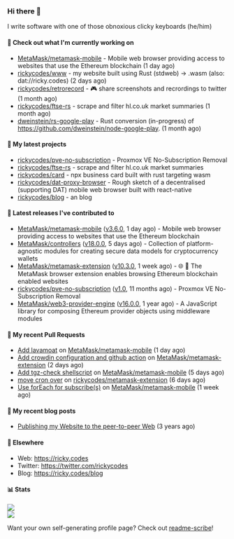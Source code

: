 ### Hi there 👋

I write software with one of those obnoxious clicky keyboards (he/him) 

#### 👀 Check out what I'm currently working on

- [MetaMask/metamask-mobile](https://github.com/MetaMask/metamask-mobile) - Mobile web browser providing access to websites that use the Ethereum blockchain (1 day ago)
- [rickycodes/www](https://github.com/rickycodes/www) - my website built using Rust (stdweb) → .wasm (also: dat://ricky.codes) (2 days ago)
- [rickycodes/retrorecord](https://github.com/rickycodes/retrorecord) - 🎮 share screenshots and recrordings to twitter (1 month ago)
- [rickycodes/ftse-rs](https://github.com/rickycodes/ftse-rs) - scrape and filter hl.co.uk market summaries (1 month ago)
- [dweinstein/rs-google-play](https://github.com/dweinstein/rs-google-play) - Rust conversion (in-progress) of https://github.com/dweinstein/node-google-play. (1 month ago)

#### 🌱 My latest projects

- [rickycodes/pve-no-subscription](https://github.com/rickycodes/pve-no-subscription) - Proxmox VE No-Subscription Removal
- [rickycodes/ftse-rs](https://github.com/rickycodes/ftse-rs) - scrape and filter hl.co.uk market summaries
- [rickycodes/card](https://github.com/rickycodes/card) - npx business card built with rust targeting wasm
- [rickycodes/dat-proxy-browser](https://github.com/rickycodes/dat-proxy-browser) - Rough sketch of a decentralised (supporting DAT) mobile web browser built with react-native
- [rickycodes/blog](https://github.com/rickycodes/blog) - an blog

#### 🔭 Latest releases I've contributed to

- [MetaMask/metamask-mobile](https://github.com/MetaMask/metamask-mobile) ([v3.6.0](https://github.com/MetaMask/metamask-mobile/releases/tag/v3.6.0), 1 day ago) - Mobile web browser providing access to websites that use the Ethereum blockchain
- [MetaMask/controllers](https://github.com/MetaMask/controllers) ([v18.0.0](https://github.com/MetaMask/controllers/releases/tag/v18.0.0), 5 days ago) - Collection of platform-agnostic modules for creating secure data models for cryptocurrency wallets
- [MetaMask/metamask-extension](https://github.com/MetaMask/metamask-extension) ([v10.3.0](https://github.com/MetaMask/metamask-extension/releases/tag/v10.3.0), 1 week ago) - :globe_with_meridians: :electric_plug: The MetaMask browser extension enables browsing Ethereum blockchain enabled websites
- [rickycodes/pve-no-subscription](https://github.com/rickycodes/pve-no-subscription) ([v1.0](https://github.com/rickycodes/pve-no-subscription/releases/tag/v1.0), 11 months ago) - Proxmox VE No-Subscription Removal
- [MetaMask/web3-provider-engine](https://github.com/MetaMask/web3-provider-engine) ([v16.0.0](https://github.com/MetaMask/web3-provider-engine/releases/tag/v16.0.0), 1 year ago) - A JavaScript library for composing Ethereum provider objects using middleware modules

#### 🔨 My recent Pull Requests

- [Add lavamoat](https://github.com/MetaMask/metamask-mobile/pull/3367) on [MetaMask/metamask-mobile](https://github.com/MetaMask/metamask-mobile) (1 day ago)
- [Add crowdin configuration and github action](https://github.com/MetaMask/metamask-extension/pull/12552) on [MetaMask/metamask-extension](https://github.com/MetaMask/metamask-extension) (2 days ago)
- [Add tgz-check shellscript](https://github.com/MetaMask/metamask-mobile/pull/3361) on [MetaMask/metamask-mobile](https://github.com/MetaMask/metamask-mobile) (5 days ago)
- [move cron over](https://github.com/rickycodes/metamask-extension/pull/4) on [rickycodes/metamask-extension](https://github.com/rickycodes/metamask-extension) (6 days ago)
- [Use forEach for subscribe(s)](https://github.com/MetaMask/metamask-mobile/pull/3330) on [MetaMask/metamask-mobile](https://github.com/MetaMask/metamask-mobile) (1 week ago)

#### 📜 My recent blog posts

- [Publishing my Website to the peer-to-peer Web](//ricky.codes/blog/posts/publishing-to-the-peer-to-peer-web/) (3 years ago)

#### 🔗 Elsewhere

- Web: https://ricky.codes
- Twitter: https://twitter.com/rickycodes
- Blog: https://ricky.codes/blog

#### 📊 Stats

<p>
<img src='https://github-readme-stats.vercel.app/api?username=rickycodes&show_icons=true&theme=dark&icon_color=eee' /><br />
<img src='https://github-readme-stats.vercel.app/api/top-langs/?username=rickycodes&theme=dark' />
</p>

Want your own self-generating profile page? Check out [readme-scribe](https://github.com/muesli/readme-scribe)!
